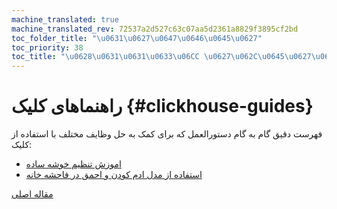 ```yaml
---
machine_translated: true
machine_translated_rev: 72537a2d527c63c07aa5d2361a8829f3895cf2bd
toc_folder_title: "\u0631\u0627\u0647\u0646\u0645\u0627"
toc_priority: 38
toc_title: "\u0628\u0631\u0631\u0633\u06CC \u0627\u062C\u0645\u0627\u0644\u06CC"
---
```


# راهنماهای کلیک {#clickhouse-guides}

فهرست دقیق گام به گام دستورالعمل که برای کمک به حل وظایف مختلف با استفاده از کلیک:

-   [اموزش تنظیم خوشه ساده](../getting-started/tutorial.md)
-   [استفاده از مدل ادم کودن و احمق در فاحشه خانه](apply-catboost-model.md)

[مقاله اصلی](https://clickhouse.tech/docs/en/guides/) <!--hide-->
